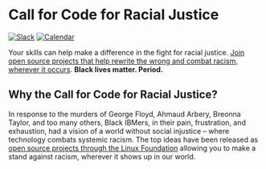 # Call for Code for Racial Justice

[![Slack](https://img.shields.io/static/v1?label=Slack&message=%23racial-justice-general&color=blue)](https://callforcode.org/slack) [![Calendar](https://img.shields.io/static/v1?label=Google&message=Calendar&color=blue)](https://calendar.google.com/calendar/embed?src=4n0hu4ojlfufu4s7c5jsck77rs%40group.calendar.google.com&ctz=America%2FNew_York)

Your skills can help make a difference in the fight for racial justice. [Join open source projects that help rewrite the wrong and combat racism, wherever it occurs](https://ibm.biz/racialjustice). **Black lives matter. Period.**

## Why the Call for Code for Racial Justice?

In response to the murders of George Floyd, Ahmaud Arbery, Breonna Taylor, and too many others, Black IBMers, in their pain, frustration, and exhaustion, had a vision of a world without social injustice – where technology combats systemic racism. The top ideas have been released as [open source projects through the Linux Foundation](https://www.linuxfoundation.org/blog/new-open-source-projects-to-confront-racial-justice/) allowing you to make a stand against racism, wherever it shows up in our world.
